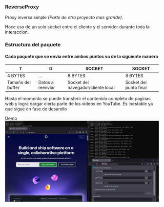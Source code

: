 ### ReverseProxy
<p>Proxy inversa simple <i>(Parte de otro proyecto mas grande)</i>.

Hace uso de un solo socket entre el cliente y el servidor durante toda la interaccion.

### Estructura del paquete
#### Cada paquete que se envia entre ambos puntos va de la siguiente manera
T  | D | SOCKET| SOCKET
------- | ----- | ----- | -----
4 BYTES | ... | 8 BYTES | 8 BYTES
Tama&ntilde;o del buffer | Datos a reenviar | Socket del navegador/cliente local | Socket del punto final

Hasta el momento se puede transferir el contenido completo de paginas web y logra cargar cierta parte de los videos en YouTube. Es inestable ya que sigue en fase de desarollo

Demo
<img src="./imagenes/simple_demo.jpg">
</p>

